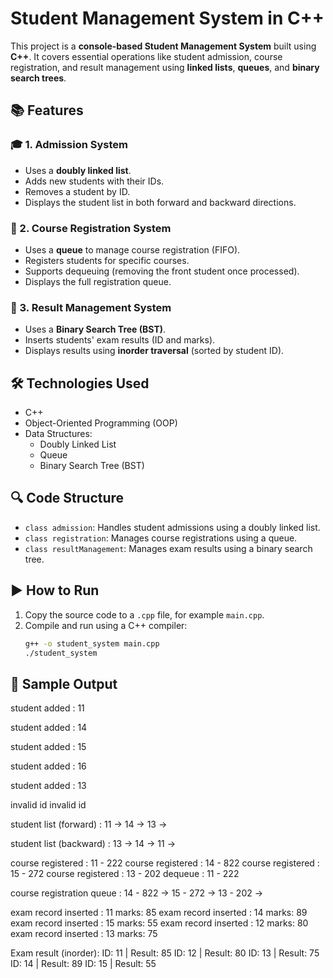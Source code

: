 # Student Management System in C++

This project is a **console-based Student Management System** built using **C++**. It covers essential operations like student admission, course registration, and result management using **linked lists**, **queues**, and **binary search trees**.

## 📚 Features

### 🎓 1. Admission System
- Uses a **doubly linked list**.
- Adds new students with their IDs.
- Removes a student by ID.
- Displays the student list in both forward and backward directions.

### 📑 2. Course Registration System
- Uses a **queue** to manage course registration (FIFO).
- Registers students for specific courses.
- Supports dequeuing (removing the front student once processed).
- Displays the full registration queue.

### 🧠 3. Result Management System
- Uses a **Binary Search Tree (BST)**.
- Inserts students' exam results (ID and marks).
- Displays results using **inorder traversal** (sorted by student ID).

## 🛠️ Technologies Used
- C++
- Object-Oriented Programming (OOP)
- Data Structures:
  - Doubly Linked List
  - Queue
  - Binary Search Tree (BST)

## 🔍 Code Structure

- `class admission`: Handles student admissions using a doubly linked list.
- `class registration`: Manages course registrations using a queue.
- `class resultManagement`: Manages exam results using a binary search tree.

## ▶️ How to Run

1. Copy the source code to a `.cpp` file, for example `main.cpp`.
2. Compile and run using a C++ compiler:
   ```bash
   g++ -o student_system main.cpp
   ./student_system
## 🧪 Sample Output
student added : 11

student added : 14

student added : 15

student added : 16

student added : 13

invalid id
invalid id

student list (forward) :
11 -> 14 -> 13 ->

student list (backward) :
13 -> 14 -> 11 ->

course registered : 11 - 222
course registered : 14 - 822
course registered : 15 - 272
course registered : 13 - 202
dequeue : 11 - 222

course registration queue :
14 - 822 -> 15 - 272 -> 13 - 202 ->

 exam record inserted : 11
marks: 85
 exam record inserted : 14
marks: 89
 exam record inserted : 15
marks: 55
 exam record inserted : 12
marks: 80
 exam record inserted : 13
marks: 75

Exam result (inorder):
ID: 11 | Result: 85
ID: 12 | Result: 80
ID: 13 | Result: 75
ID: 14 | Result: 89
ID: 15 | Result: 55
